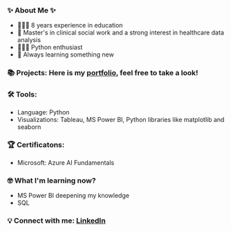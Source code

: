 ### ✨ About Me ✨

- 👩🏻‍🏫 8 years experience in education
- 🏥 Master's in clinical social work and a strong interest in healthcare data analysis
- 👩🏻‍💻 Python enthusiast
- 🌿 Always learning something new

### 📚 Projects: Here is my [portfolio](Portfolio.md), feel free to take a look!

### 🛠️ Tools:
- Language: Python
- Visualizations: Tableau, MS Power BI, Python libraries like matplotlib and seaborn

### 🏆 Certificatons:
- Microsoft: Azure AI Fundamentals

### 🤓 What I'm learning now?
- MS Power BI deepening my knowledge
- SQL

### 💡 Connect with me: [LinkedIn](www.linkedin.com/in/allison-høgsdorf)
